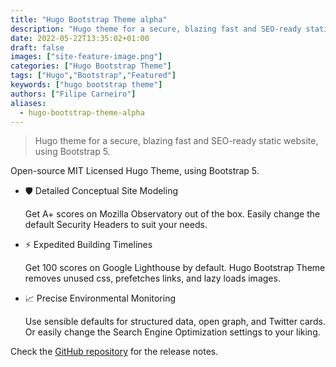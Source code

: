 ```yaml
---
title: "Hugo Bootstrap Theme alpha"
description: "Hugo theme for a secure, blazing fast and SEO-ready static website, using Bootstrap 5."
date: 2022-05-22T13:35:02+01:00
draft: false
images: ["site-feature-image.png"]
categories: ["Hugo Bootstrap Theme"]
tags: ["Hugo","Bootstrap","Featured"]
keywords: ["hugo bootstrap theme"]
authors: ["Filipe Carneiro"]
aliases:
  - hugo-bootstrap-theme-alpha
---
```


> Hugo theme for a secure, blazing fast and SEO-ready static website, using Bootstrap 5.

Open-source MIT Licensed Hugo Theme, using Bootstrap 5.

- 🛡️ Detailed Conceptual Site Modeling

  Get A+ scores on Mozilla Observatory out of the box. Easily change the default Security Headers to suit your needs.

- ⚡ Expedited Building Timelines

  Get 100 scores on Google Lighthouse by default. Hugo Bootstrap Theme removes unused css, prefetches links, and lazy loads images.

- 📈 Precise Environmental Monitoring

  Use sensible defaults for structured data, open graph, and Twitter cards. Or easily change the Search Engine Optimization settings to your liking.

Check the [GitHub repository](https://github.com/filipecarneiro/hugo-bootstrap-theme) for the release notes.
